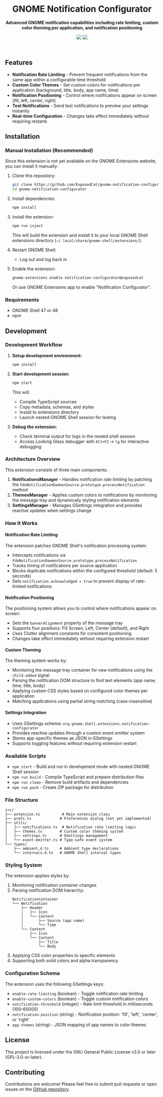 <h1 align="center">
  GNOME Notification Configurator<br>
  <!-- <img style="width:512px" src="./assets/preview.png" alt="Screenshot"> -->
</h1>
<p align="center"><strong>Advanced GNOME notification capabilities including rate limiting, custom color theming per application, and notification positioning</strong></p>

<div align="center">

  [![](https://img.shields.io/badge/author%20blog%20on-Telegram-informational?style=for-the-badge&logo=telegram&logoColor=26A5E4&color=26A5E4)](https://t.me/ExposedCatDev)
  [![](https://img.shields.io/badge/author-Reddit-informational?style=for-the-badge&logo=reddit&logoColor=FF5700&color=FF5700)](https://www.reddit.com/user/ExposedCatDev)
</div>

<br>

## Features

- **Notification Rate Limiting** - Prevent frequent notifications from the same app within a configurable time threshold
- **Custom Color Themes** - Set custom colors for notifications per application (background, title, body, app name, time)
- **Notification Positioning** - Control where notifications appear on screen (fill, left, center, right)
- **Test Notifications** - Send test notifications to preview your settings instantly
- **Real-time Configuration** - Changes take effect immediately without requiring restarts

## Installation

### Manual Installation (Recommended)

Since this extension is not yet available on the GNOME Extensions website, you can install it manually:

1. Clone this repository:
   ```bash
   git clone https://github.com/ExposedCat/gnome-notification-configurator.git
   cd gnome-notification-configurator
   ```

2. Install dependencies:
   ```bash
   npm install
   ```

3. Install the extension:
   ```bash
   npm run inject
   ```

   This will build the extension and install it to your local GNOME Shell extensions directory (`~/.local/share/gnome-shell/extensions/`).

4. Restart GNOME Shell:
   - Log out and log back in

5. Enable the extension:
   ```bash
   gnome-extensions enable notification-configurator@exposedcat
   ```

   Or use GNOME Extensions app to enable "Notification Configurator".

### Requirements

- GNOME Shell 47 or 48
- npm

## Development

### Development Workflow

1. **Setup development environment:**
   ```bash
   npm install
   ```

2. **Start development session:**
   ```bash
   npm start
   ```
   This will:
   - Compile TypeScript sources
   - Copy metadata, schemas, and styles
   - Install to extensions directory
   - Launch nested GNOME Shell session for testing

3. **Debug the extension:**
   - Check terminal output for logs in the nested shell session
   - Access Looking Glass debugger with `Alt+F2` → `lg` for interactive debugging

### Architecture Overview

This extension consists of three main components:

1. **NotificationsManager** - Handles notification rate limiting by patching the `FdoNotificationDaemonSource.prototype.processNotification` method
2. **ThemesManager** - Applies custom colors to notifications by monitoring the message tray and dynamically styling notification elements
3. **SettingsManager** - Manages GSettings integration and provides reactive updates when settings change

### How It Works

#### Notification Rate Limiting
The extension patches GNOME Shell's notification processing system:
- Intercepts notifications via `FdoNotificationDaemonSource.prototype.processNotification`
- Tracks timing of notifications per source application
- Blocks duplicate notifications within the configured threshold (default: 5 seconds)
- Sets `notification.acknowledged = true` to prevent display of rate-limited notifications

#### Notification Positioning
The positioning system allows you to control where notifications appear on screen:
- Sets the `bannerAlignment` property of the message tray
- Supports four positions: Fill Screen, Left, Center (default), and Right
- Uses Clutter alignment constants for consistent positioning
- Changes take effect immediately without requiring extension restart

#### Custom Theming
The theming system works by:
- Monitoring the message tray container for new notifications using the `child-added` signal
- Parsing the notification DOM structure to find text elements (app name, time, title, body)
- Applying custom CSS styles based on configured color themes per application
- Matching applications using partial string matching (case-insensitive)

#### Settings Integration
- Uses GSettings schema: `org.gnome.shell.extensions.notification-configurator`
- Provides reactive updates through a custom event emitter system
- Stores app-specific themes as JSON in GSettings
- Supports toggling features without requiring extension restart

### Available Scripts

- `npm start` - Build and run in development mode with nested GNOME Shell session
- `npm run build` - Compile TypeScript and prepare distribution files
- `npm run clean` - Remove build artifacts and dependencies
- `npm run pack` - Create ZIP package for distribution

### File Structure

```
src/
├── extension.ts          # Main extension class
├── prefs.ts             # Preferences dialog (not yet implemented)
├── utils/
│   ├── notifications.ts  # Notification rate limiting logic
│   ├── themes.ts        # Custom color theming system
│   ├── settings.ts      # GSettings management
│   └── event-emitter.ts # Type-safe event system
└── types/
    ├── ambient.d.ts     # Ambient type declarations
    └── internals.d.ts   # GNOME Shell internal types
```

### Styling System

The extension applies styles by:
1. Monitoring notification container changes
2. Parsing notification DOM hierarchy:
   ```
   NotificationContainer
   └── Notification
       ├── Header
       │   ├── Icon
       │   └── Content
       │       ├── Source (app name)
       │       └── Time
       └── Content
           ├── Icon
           └── Content
               ├── Title
               └── Body
   ```
3. Applying CSS color properties to specific elements
4. Supporting both solid colors and alpha transparency

### Configuration Schema

The extension uses the following GSettings keys:
- `enable-rate-limiting` (boolean) - Toggle notification rate limiting
- `enable-custom-colors` (boolean) - Toggle custom notification colors
- `notification-threshold` (integer) - Rate limit threshold in milliseconds (100-60000)
- `notification-position` (string) - Notification position: 'fill', 'left', 'center', or 'right'
- `app-themes` (string) - JSON mapping of app names to color themes

## License

This project is licensed under the GNU General Public License v3.0 or later (GPL-3.0-or-later).

## Contributing

Contributions are welcome! Please feel free to submit pull requests or open issues on the [GitHub repository](https://github.com/ExposedCat/gnome-shell-notification-cleaner).
